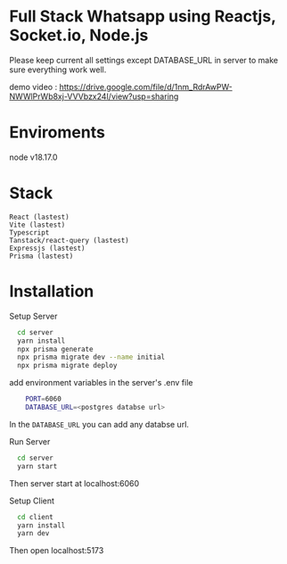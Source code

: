 # Full Stack Whatsapp using Reactjs, Socket.io, Node.js

Please keep current all settings except DATABASE_URL in server to make sure everything work well.

demo video : https://drive.google.com/file/d/1nm_RdrAwPW-NWWlPrWb8xj-VVVbzx24I/view?usp=sharing

# Enviroments

node v18.17.0

# Stack

    React (lastest)
    Vite (lastest)
    Typescript 
    Tanstack/react-query (lastest)
    Expressjs (lastest)
    Prisma (lastest)

# Installation

Setup Server

```bash
  cd server
  yarn install
  npx prisma generate
  npx prisma migrate dev --name initial
  npx prisma migrate deploy

```

add environment variables in the server's .env file

```bash
    PORT=6060
    DATABASE_URL=<postgres databse url>
```

In the `DATABASE_URL` you can add any databse url.

Run Server

```bash
  cd server
  yarn start

```

Then server start at localhost:6060

Setup Client

```bash
  cd client
  yarn install
  yarn dev
```

Then open localhost:5173
